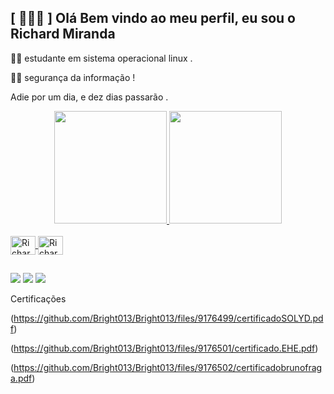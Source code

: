 ## [ 👨🏻‍💻 ] Olá Bem vindo ao meu perfil, eu sou o Richard Miranda

🧑‍🎓 estudante em sistema operacional linux .

👨‍💻 segurança da informação !

Adie por um dia, e dez dias passarão .

<div align="center">
  <a href="https://www.instagram.com/rhd_013/">
  <img height="180em" src="https://github-readme-stats.vercel.app/api?username=Bright013&show_icons=true&theme=dracula&include_all_commits=true&count_private=true"/>
  <img height="180em" src="https://github-readme-stats.vercel.app/api/top-langs/?username=Bright013&layout=compact&langs_count=7&theme=dracula"/>
</div>
<div style="display: inline_block"><br>
  <img align="center" alt="Richard-Linux" height="30" width="40" src="https://cdn.jsdelivr.net/gh/devicons/devicon/icons/linux/linux-original.svg" />
  <img align="center" alt="Richard-Python" height="30" width="40" src="https://cdn.jsdelivr.net/gh/devicons/devicon/icons/python/python-original.svg" />
 </div>
 
  ##
  
</div>
 
 
<div>
  
  <a href="https://www.instagram.com/rhd_013/" target="_blank"><img src="https://img.shields.io/badge/-Instagram-%23E4405F?style=for-the- badge&logo=instagram&logoColor=white" target="_blank"></a>
<a href="https://discord.com/channels/998353395964444692/998353396492939407" target="_blank"><img src="https://img.shields.io/badge/Discord-7289DA?style=for-the-badge&logo= discord&logoColor=white" target="_blank"></a>
  <a href="https://www.linkedin.com/in/richard-miranda-aa42a3208/)" target="_blank"><img src="https://img.shields.io/badge/LinkedIn-0077B5"></a>
</div>
Certificações




(https://github.com/Bright013/Bright013/files/9176499/certificadoSOLYD.pdf)

(https://github.com/Bright013/Bright013/files/9176501/certificado.EHE.pdf)

(https://github.com/Bright013/Bright013/files/9176502/certificadobrunofraga.pdf)


